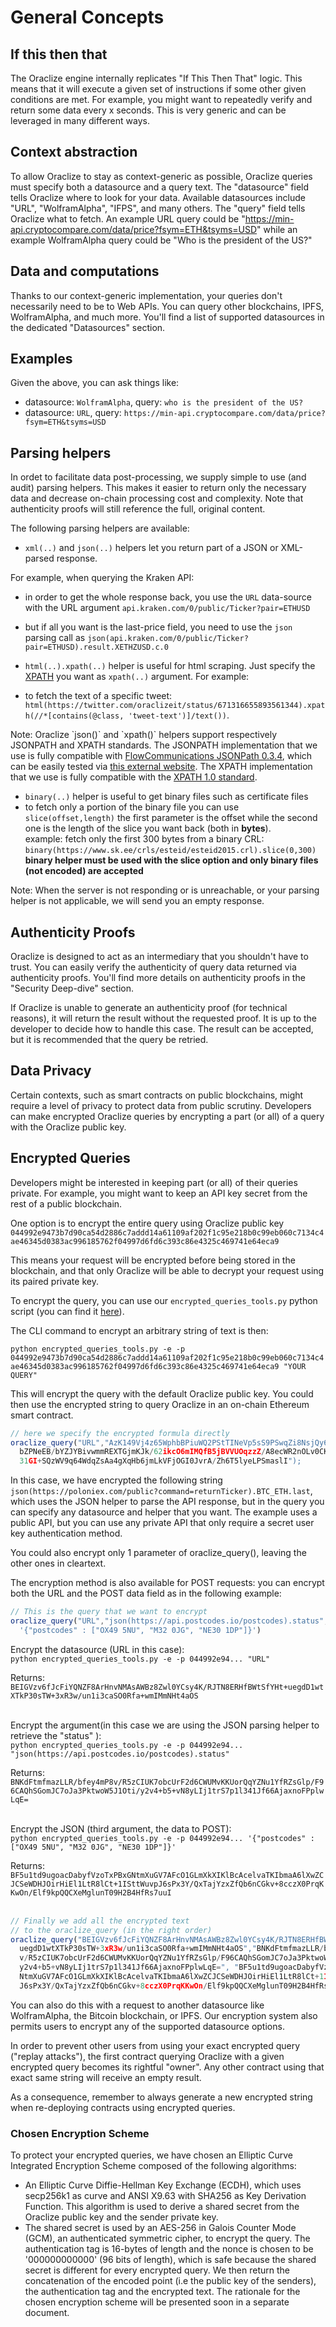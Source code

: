 # General Concepts

## If this then that

The Oraclize engine internally replicates "If This Then That" logic. This means that it will execute a given set of instructions if some other given conditions are met. For example, you might want to repeatedly verify and return some data every x seconds. This is very generic and can be leveraged in many different ways.

## Context abstraction

To allow Oraclize to stay as context-generic as possible, Oraclize queries must specify both a datasource and a query text. The "datasource" field tells Oraclize where to look for your data. Available datasources include "URL", "WolframAlpha", "IFPS", and many others. The "query" field tells Oraclize what to fetch. An example URL query could be "https://min-api.cryptocompare.com/data/price?fsym=ETH&tsyms=USD" while an example WolframAlpha query could be "Who is the president of the US?"

## Data and computations

Thanks to our context-generic implementation, your queries don't necessarily need to be to Web APIs. You can query other blockchains, IPFS, WolframAlpha, and much more. You'll find a list of supported datasources in the dedicated "Datasources" section.  

## Examples

Given the above, you can ask things like:

* datasource: `WolframAlpha`, query: `who is the president of the US?`
* datasource: `URL`, query: `https://min-api.cryptocompare.com/data/price?fsym=ETH&tsyms=USD` 

## Parsing helpers

In ordet to facilitate data post-processing, we supply simple to use (and audit) parsing helpers. This makes it easier to return only the necessary data and decrease on-chain processing cost and complexity. Note that authenticity proofs will still reference the full, original content.

The following parsing helpers are available:

* `xml(..)` and `json(..)` helpers let you return part of a JSON or XML-parsed response. 

For example, when querying the Kraken API:

 * in order to get the whole response back, you use the `URL` data-source with the URL argument `api.kraken.com/0/public/Ticker?pair=ETHUSD` 
 
 * but if all you want is the last-price field, you need to use the `json` parsing call as `json(api.kraken.com/0/public/Ticker?pair=ETHUSD).result.XETHZUSD.c.0`

* `html(..).xpath(..)` helper is useful for html scraping. Just specify the <a href="https://en.wikipedia.org/wiki/XPath" target="_blank">XPATH</a> you want as `xpath(..)` argument. For example:
 * to fetch the text of a specific tweet: `html(https://twitter.com/oraclizeit/status/671316655893561344).xpath(//*[contains(@class, 'tweet-text')]/text())`.

<aside class="notice">
Note:
Oraclize `json()` and `xpath()` helpers support respectively JSONPATH and XPATH standards. The JSONPATH implementation that we use is fully compatible with <a href="https://github.com/FlowCommunications/JSONPath#expression-syntax" target="_blank">FlowCommunications JSONPath 0.3.4</a>, which can be easily tested via <a href="https://jsonpath.curiousconcept.com/" target="_blank">this external website</a>. The XPATH implementation that we use is fully compatible with the <a href="https://www.w3.org/TR/xpath/" target="_blank">XPATH 1.0 standard</a>.
</aside>

* `binary(..)` helper is useful to get binary files such as certificate files
 * to fetch only a portion of the binary file you can use `slice(offset,length)` the first parameter is the offset while the second one is the length of the slice you want back (both in **bytes**).<br> example: fetch only the first 300 bytes from a binary CRL: `binary(https://www.sk.ee/crls/esteid/esteid2015.crl).slice(0,300)` **binary helper must be used with the slice option and only binary files (not encoded) are accepted**

<aside class="notice">
Note:
When the server is not responding or is unreachable, or your parsing helper is not applicable, we will send you an empty response.
</aside>



## Authenticity Proofs

Oraclize is designed to act as an intermediary that you shouldn't have to trust. You can easily verify the authenticity of query data returned via authenticity proofs. You'll find more details on authenticity proofs in the "Security Deep-dive" section.

<aside class="notice">
If Oraclize is unable to generate an authenticity proof (for technical reasons), it will return the result without the requested proof. It is up to the developer to decide how to handle this case. The result can be accepted, but it is recommended that the query be retried.
</aside>

## Data Privacy

Certain contexts, such as smart contracts on public blockchains, might require a level of privacy to protect data from public scrutiny. Developers can make encrypted Oraclize queries by encrypting a part (or all) of a query with the Oraclize public key.

## Encrypted Queries

Developers might be interested in keeping part (or all) of their queries private. For example, you might want to keep an API key secret from the rest of a public blockchain.

One option is to encrypt the entire query using Oraclize public key `044992e9473b7d90ca54d2886c7addd14a61109af202f1c95e218b0c99eb060c7134c4ae46345d0383ac996185762f04997d6fd6c393c86e4325c469741e64eca9`

This means your request will be encrypted before being stored in the blockchain, and that only Oraclize will be able to decrypt your request using its paired private key. 

To encrypt the query, you can use our `encrypted_queries_tools.py` python script (you can find it <a href="https://github.com/oraclize/encrypted-queries" target="_blank">here</a>).

The CLI command to encrypt an arbitrary string of text is then:

`python encrypted_queries_tools.py -e -p 044992e9473b7d90ca54d2886c7addd14a61109af202f1c95e218b0c99eb060c7134c4ae46345d0383ac996185762f04997d6fd6c393c86e4325c469741e64eca9 "YOUR QUERY"`

This will encrypt the query with the default Oraclize public key. You could then use the encrypted string to query Oraclize in an on-chain Ethereum smart contract.

```javascript
// here we specify the encrypted formula directly
oraclize_query("URL","AzK149Vj4z65WphbBPiuWQ2PStTINeVp5sS9PSwqZi8NsjQy6jJLH765qQu3U/
  bZPNeEB/bYZJYBivwmmREXTGjmKJk/62ikcO6mIMQfB5jBVVUOqzzZ/A8ecWR2nOLv0CKkkkFzBYp2sW1H
  31GI+SQzWV9q64WdqZsAa4gXqHb6jmLkVFjOGI0JvrA/Zh6T5lyeLPSmaslI");
```

In this case, we have encrypted the following string `json(https://poloniex.com/public?command=returnTicker).BTC_ETH.last`, which uses the JSON helper to parse the API response, but in the query you can specify any datasource and helper that you want. The example uses a public API, but you can use any private API that only require a secret user key authentication method. 

<aside class="notice">
You could also encrypt only 1 parameter of oraclize_query(), leaving the other ones in cleartext.
</aside>

The encryption method is also available for POST requests: you can encrypt both the URL and the POST data field as in the following example:

```javascript
// This is the query that we want to encrypt
oraclize_query("URL","json(https://api.postcodes.io/postcodes).status",
  '{"postcodes" : ["OX49 5NU", "M32 0JG", "NE30 1DP"]}')
```


Encrypt the datasource (URL in this case):<br>
`python encrypted_queries_tools.py -e -p 044992e94... "URL"`

Returns: <br>
`BEIGVzv6fJcFiYQNZF8ArHnvNMAsAWBz8Zwl0YCsy4K/RJTN8ERHfBWtSfYHt+uegdD1wtXTkP30sTW+3xR3w/un1i3caSO0Rfa+wmIMmNHt4aOS`
<br>
<br>

Encrypt the argument(in this case we are using the JSON parsing helper to retrieve the "status" ):<br>
`python encrypted_queries_tools.py -e -p 044992e94... "json(https://api.postcodes.io/postcodes).status"`

Returns:<br>
`BNKdFtmfmazLLR/bfey4mP8v/R5zCIUK7obcUrF2d6CWUMvKKUorQqYZNu1YfRZsGlp/F96CAQhSGomJC7oJa3PktwoW5J1Oti/y2v4+b5+vN8yLIj1trS7p1l341Jf66AjaxnoFPplwLqE=`
<br>
<br>

Encrypt the JSON (third argument, the data to POST):<br>
`python encrypted_queries_tools.py -e -p 044992e94... '{"postcodes" : ["OX49 5NU", "M32 0JG", "NE30 1DP"]}'`

Returns:<br>
`BF5u1td9ugoacDabyfVzoTxPBxGNtmXuGV7AFcO1GLmXkXIKlBcAcelvaTKIbmaA6lXwZCJCSeWDHJOirHiEl1LtR8lCt+1ISttWuvpJ6sPx3Y/QxTajYzxZfQb6nCGkv+8cczX0PrqKKwOn/Elf9kpQQCXeMglunT09H2B4HfRs7uuI`
<br>
<br>

```javascript
// Finally we add all the encrypted text 
// to the oraclize_query (in the right order)
oraclize_query("BEIGVzv6fJcFiYQNZF8ArHnvNMAsAWBz8Zwl0YCsy4K/RJTN8ERHfBWtSfYHt+
  uegdD1wtXTkP30sTW+3xR3w/un1i3caSO0Rfa+wmIMmNHt4aOS","BNKdFtmfmazLLR/bfey4mP8
  v/R5zCIUK7obcUrF2d6CWUMvKKUorQqYZNu1YfRZsGlp/F96CAQhSGomJC7oJa3PktwoW5J1Oti/
  y2v4+b5+vN8yLIj1trS7p1l341Jf66AjaxnoFPplwLqE=", "BF5u1td9ugoacDabyfVzoTxPBxG
  NtmXuGV7AFcO1GLmXkXIKlBcAcelvaTKIbmaA6lXwZCJCSeWDHJOirHiEl1LtR8lCt+1ISttWuvp
  J6sPx3Y/QxTajYzxZfQb6nCGkv+8cczX0PrqKKwOn/Elf9kpQQCXeMglunT09H2B4HfRs7uuI");
```

You can also do this with a request to another datasource like WolframAlpha, the Bitcoin blockchain, or IPFS. Our encryption system also permits users to encrypt any of the supported datasource options.

<aside class="notice">
In order to prevent other users from using your exact encrypted query ("replay attacks"), the first contract querying Oraclize with a given encrypted query becomes its rightful "owner". Any other contract using that exact same string will receive an empty result. 

As a consequence, remember to always generate a new encrypted string when re-deploying contracts using encrypted queries.
</aside>

### Chosen Encryption Scheme
To protect your encrypted queries, we have chosen an Elliptic Curve Integrated Encryption Scheme composed of the following algorithms:

* An Elliptic Curve Diffie-Hellman Key Exchange (ECDH), which uses secp256k1 as curve and ANSI X9.63 with SHA256 as Key Derivation Function. This algorithm is used to derive a shared secret from the Oraclize public key and the sender private key.
* The shared secret is used by an AES-256 in Galois Counter Mode (GCM), an authenticated symmetric cipher, to encrypt the query. The authentication tag is 16-bytes of length and the nonce is chosen to be '000000000000' (96 bits of length), which is safe because the shared secret is different for every encrypted query. We then return the concatenation of the encoded point (i.e the public key of the senders), the authentication tag and the encrypted text. The rationale for the chosen encryption scheme will be presented soon in a separate document.
